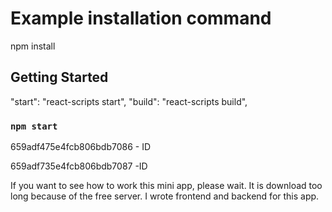 # Example installation command

npm install

## Getting Started

"start": "react-scripts start",
"build": "react-scripts build",

### `npm start`


659adf475e4fcb806bdb7086  - ID


659adf735e4fcb806bdb7087 -ID

If you want to see how to work this mini app, please wait. It is download too long because of the free server.
I wrote frontend and backend for this app. 

